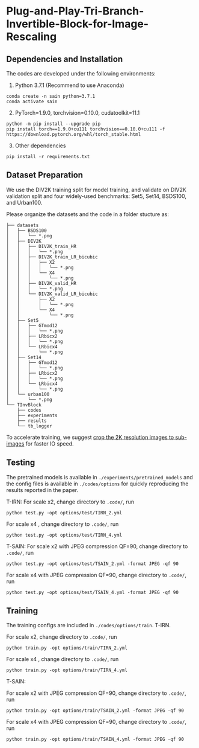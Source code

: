 # Plug-and-Play-Tri-Branch-Invertible-Block-for-Image-Rescaling

## Dependencies and Installation
The codes are developed under the following environments:
1. Python 3.7.1 (Recommend to use Anaconda)

```shell
conda create -n sain python=3.7.1
conda activate sain
```

2. PyTorch=1.9.0, torchvision=0.10.0, cudatoolkit=11.1

```shell
python -m pip install --upgrade pip
pip install torch==1.9.0+cu111 torchvision==0.10.0+cu111 -f https://download.pytorch.org/whl/torch_stable.html
```
3. Other dependencies

```shell
pip install -r requirements.txt
```
## Dataset Preparation
We use the DIV2K training split for model training, and validate on DIV2K validation split and four widely-used benchmarks: Set5, Set14, BSDS100, and Urban100.

Please organize the datasets and the code in a folder stucture as:
```
├── datasets
│   ├── BSDS100
│   │   └── *.png
│   ├── DIV2K
│   │   ├── DIV2K_train_HR
│   │   │   └── *.png
│   │   ├── DIV2K_train_LR_bicubic
│   │   │   ├── X2
│   │   │   │   └── *.png
│   │   │   └── X4
│   │   │       └── *.png
│   │   ├── DIV2K_valid_HR
│   │   │   └── *.png
│   │   └── DIV2K_valid_LR_bicubic
│   │       ├── X2
│   │       │   └── *.png
│   │       └── X4
│   │           └── *.png
│   ├── Set5
│   │   ├── GTmod12
│   │   │   └── *.png
│   │   ├── LRbicx2
│   │   │   └── *.png
│   │   └── LRbicx4
│   │       └── *.png
│   ├── Set14
│   │   ├── GTmod12
│   │   │   └── *.png
│   │   ├── LRbicx2
│   │   │   └── *.png
│   │   └── LRbicx4
│   │       └── *.png
│   └── urban100
│       └── *.png
└── TInvBlock 
    ├── codes
    ├── experiments
    ├── results
    └── tb_logger
```

To accelerate training, we suggest [crop the 2K resolution images to sub-images](https://github.com/XPixelGroup/BasicSR/blob/master/docs/DatasetPreparation.md#div2k) for faster IO speed.

## Testing 
The pretrained models is available in `./experiments/pretrained_models` and the config files is available in `./codes/options` for quickly reproducing the results reported in the paper.

T-IRN:
For scale x2, change directory to `.code/`, run
```shell
python test.py -opt options/test/TIRN_2.yml 
```
For scale x4 , change directory to `.code/`, run
```shell
python test.py -opt options/test/TIRN_4.yml
```

T-SAIN:
For scale x2 with JPEG compression QF=90, change directory to `.code/`, run
```shell
python test.py -opt options/test/TSAIN_2.yml -format JPEG -qf 90
```
For scale x4 with JPEG compression QF=90, change directory to `.code/`, run
```shell
python test.py -opt options/test/TSAIN_4.yml -format JPEG -qf 90
```

## Training
 The training configs are included in  `./codes/options/train`. 
 T-IRN.
 
For scale x2, change directory to `.code/`, run
```shell
python train.py -opt options/train/TIRN_2.yml 
```
For scale x4 , change directory to `.code/`, run
```shell
python train.py -opt options/train/TIRN_4.yml
```

T-SAIN:

For scale x2 with JPEG compression QF=90, change directory to `.code/`, run
```shell
python train.py -opt options/train/TSAIN_2.yml -format JPEG -qf 90
```
For scale x4 with JPEG compression QF=90, change directory to `.code/`, run
```shell
python train.py -opt options/train/TSAIN_4.yml -format JPEG -qf 90
```
